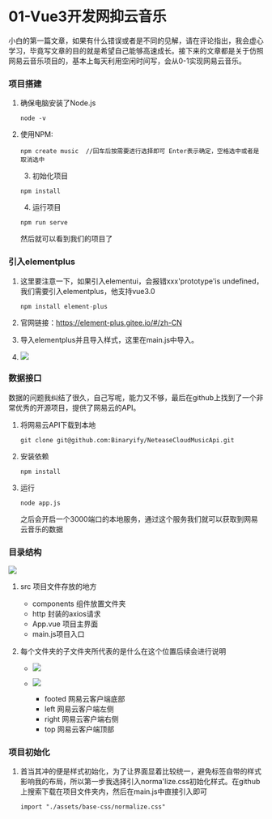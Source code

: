 #  01-Vue3开发网抑云音乐

​		小白的第一篇文章，如果有什么错误或者是不同的见解，请在评论指出，我会虚心学习，毕竟写文章的目的就是希望自己能够高速成长。接下来的文章都是关于仿照网易云音乐项目的，基本上每天利用空闲时间写，会从0-1实现网易云音乐。

### 项目搭建

  1. 确保电脑安装了Node.js

     ~~~
     node -v
     ~~~

  2. 使用NPM: 

     ~~~
     npm create music  //回车后按需要进行选择即可 Enter表示确定，空格选中或者是取消选中
     ~~~

      3. 初始化项目

     ~~~
     npm install
     ~~~

      4. 运行项目

     ~~~
     npm run serve
     ~~~

     然后就可以看到我们的项目了

### 引入elementplus

1. 这里要注意一下，如果引入elementui，会报错xxx'prototype'is undefined，我们需要引入elementplus，他支持vue3.0

   ~~~javascript
   npm install element-plus
   ~~~

2. 官网链接：https://element-plus.gitee.io/#/zh-CN

3. 导入elementplus并且导入样式，这里在main.js中导入。

4. ![](G:\Markdown图片\vue目录结构\elementplus引入.png)

### 数据接口

​		数据的问题我纠结了很久，自己写呢，能力又不够，最后在github上找到了一个非常优秀的开源项目，提供了网易云的API。

1. 将网易云API下载到本地

   ~~~
   git clone git@github.com:Binaryify/NeteaseCloudMusicApi.git
   ~~~

2. 安装依赖

   ~~~
   npm install
   ~~~

3. 运行

   ~~~
   node app.js
   ~~~

   之后会开启一个3000端口的本地服务，通过这个服务我们就可以获取到网易云音乐的数据

### 目录结构

![](G:\Markdown图片\vue目录结构\网易云目录结构.png)

1. src 项目文件存放的地方

   - components  组件放置文件夹
   - http  封装的axios请求
   - App.vue 项目主界面
   - main.js项目入口

2. 每个文件夹的子文件夹所代表的是什么在这个位置后续会进行说明

   - ![](G:\Markdown图片\vue目录结构\网易云客户端分级.png)

   - ![](G:\Markdown图片\vue目录结构\components中子文件夹的含义.png)
     - footed    网易云客户端底部
     - left 网易云客户端左侧
     - right 网易云客户端右侧
     - top 网易云客户端顶部

### 项目初始化

1. 首当其冲的便是样式初始化，为了让界面显着比较统一，避免标签自带的样式影响我的布局，所以第一步我选择引入norma'lize.css初始化样式。在github上搜索下载在项目文件夹内，然后在main.js中直接引入即可

   ~~~
   import "./assets/base-css/normalize.css"
   ~~~

   

   

